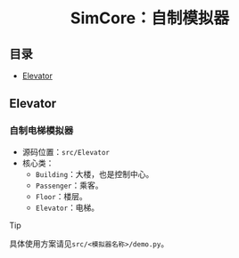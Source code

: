 <center>

# SimCore：自制模拟器

</center>

## 目录
- [Elevator](#Elevator)

## Elevator
### 自制电梯模拟器
- 源码位置：`src/Elevator`
- 核心类：
  - `Building`：大楼，也是控制中心。
  - `Passenger`：乘客。
  - `Floor`：楼层。
  - `Elevator`：电梯。

> [!TIP]
> 具体使用方案请见`src/<模拟器名称>/demo.py`。